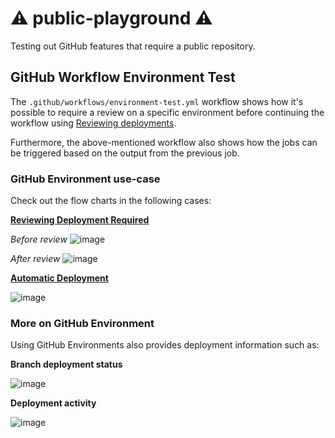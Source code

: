 # ⚠️ public-playground ⚠️
Testing out GitHub features that require a public repository.

## GitHub Workflow Environment Test
The `.github/workflows/environment-test.yml` workflow shows how it's possible to require a review on a specific environment before continuing the workflow using [Reviewing deployments](https://docs.github.com/en/actions/managing-workflow-runs/reviewing-deployments).

Furthermore, the above-mentioned workflow also shows how the jobs can be triggered based on the output from the previous job.

### GitHub Environment use-case

Check out the flow charts in the following cases:

**[Reviewing Deployment Required](https://github.com/shieldapp/public-playground/actions/runs/676588957)**

*Before review*
![image](https://user-images.githubusercontent.com/4225398/112024610-a94eb500-8b34-11eb-8836-a3a5925b857f.png)


*After review*
![image](https://user-images.githubusercontent.com/4225398/112026595-a654c400-8b36-11eb-99b4-fa77981b44a8.png)


**[Automatic Deployment](https://github.com/shieldapp/public-playground/actions/runs/676547108)**

![image](https://user-images.githubusercontent.com/4225398/112026872-ec118c80-8b36-11eb-9867-a509459567c9.png)


### More on GitHub Environment
Using GitHub Environments also provides deployment information such as:

**Branch deployment status**

![image](https://user-images.githubusercontent.com/4225398/112026116-2b8ba900-8b36-11eb-8f59-09ccd309f2ef.png)

**Deployment activity**

![image](https://user-images.githubusercontent.com/4225398/112027329-5de9d600-8b37-11eb-908b-0298147408e8.png)
